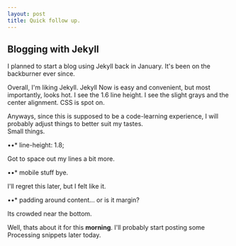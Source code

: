 ```yaml
---
layout: post
title: Quick follow up.
---
```


## Blogging with Jekyll

I planned to start a blog using Jekyll back in January. It's been on the backburner ever since.

Overall, I'm liking Jekyll. Jekyll Now is easy and convenient, but most importantly, looks hot. I see the 1.6 line height. I see the slight grays and the center alignment. CSS is spot on.

Anyways, since this is supposed to be a code-learning experience, I will probably adjust things to better suit my tastes.</br>
Small things.

••* line-height: 1.8;

Got to space out my lines a bit more.

••* mobile stuff bye.

I'll regret this later, but I felt like it.

••* padding around content... or is it margin?

Its crowded near the bottom.

Well, thats about it for this **morning**. I'll probably start posting some Processing snippets later today.




